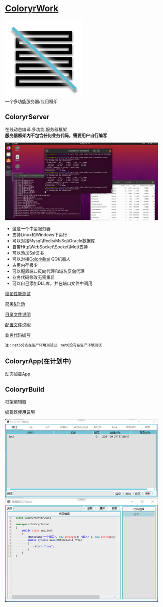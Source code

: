 # [ColoryrWork](https://github.com/Coloryr/ColoryrWork)
![ico](./ColoryrWork.png)  
一个多功能服务器/应用框架  

## ColoryrServer  
在线动态编译.多功能.服务器框架  
**服务器框架内不包含任何业务代码，需要用户自行编写**

![截图](./doc/pic/work.png)

- 这是一个中型服务器
- 支持Linux和Windows下运行
- 可以对接Mysql\Redis\MsSql\Oracle数据库
- 自带Http\WebSocket\Socket\Mqtt支持
- 可以添加Ssl证书
- 可以对接[ColorMirai](https://github.com/Coloryr/ColorMirai) QQ机器人
- 占用内存极少
- 可以配置端口反向代理和域名反向代理
- 业务代码修改无需重启
- 可以自己添加DLL库，并在端口文件中调用

[理论性能测试](./doc/test.md)

[部署&启动](./doc/run.md)

[目录文件说明](./doc/dir.md)

[配置文件说明](./doc/config.md)

[业务代码编写](./doc/code.md)
```
注：net5分支在生产环境测试过，net6没有在生产环境测试
```

## ColoryrApp(在计划中)  
动态加载App

## ColoryrBuild  
框架编辑器

[编辑器使用说明](./doc/builder.md)

![截图](./doc/pic/pic6.png)
![截图](./doc/pic/pic7.png)
